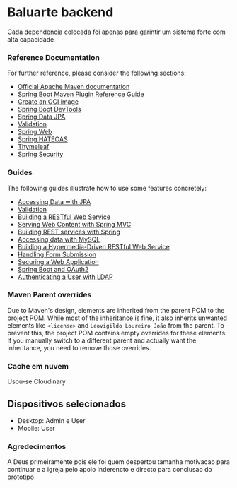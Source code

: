 # Baluarte backend
Cada dependencia colocada foi apenas para garintir um sistema forte com alta capacidade

### Reference Documentation
For further reference, please consider the following sections: 

* [Official Apache Maven documentation](https://maven.apache.org/guides/index.html)
* [Spring Boot Maven Plugin Reference Guide](https://docs.spring.io/spring-boot/3.5.0-SNAPSHOT/maven-plugin)
* [Create an OCI image](https://docs.spring.io/spring-boot/3.5.0-SNAPSHOT/maven-plugin/build-image.html)
* [Spring Boot DevTools](https://docs.spring.io/spring-boot/3.5.0-SNAPSHOT/reference/using/devtools.html)
* [Spring Data JPA](https://docs.spring.io/spring-boot/3.5.0-SNAPSHOT/reference/data/sql.html#data.sql.jpa-and-spring-data)
* [Validation](https://docs.spring.io/spring-boot/3.5.0-SNAPSHOT/reference/io/validation.html)
* [Spring Web](https://docs.spring.io/spring-boot/3.5.0-SNAPSHOT/reference/web/servlet.html)
* [Spring HATEOAS](https://docs.spring.io/spring-boot/3.5.0-SNAPSHOT/reference/web/spring-hateoas.html)
* [Thymeleaf](https://docs.spring.io/spring-boot/3.5.0-SNAPSHOT/reference/web/servlet.html#web.servlet.spring-mvc.template-engines)
* [Spring Security](https://docs.spring.io/spring-boot/3.5.0-SNAPSHOT/reference/web/spring-security.html)

### Guides
The following guides illustrate how to use some features concretely:

* [Accessing Data with JPA](https://spring.io/guides/gs/accessing-data-jpa/)
* [Validation](https://spring.io/guides/gs/validating-form-input/)
* [Building a RESTful Web Service](https://spring.io/guides/gs/rest-service/)
* [Serving Web Content with Spring MVC](https://spring.io/guides/gs/serving-web-content/)
* [Building REST services with Spring](https://spring.io/guides/tutorials/rest/)
* [Accessing data with MySQL](https://spring.io/guides/gs/accessing-data-mysql/)
* [Building a Hypermedia-Driven RESTful Web Service](https://spring.io/guides/gs/rest-hateoas/)
* [Handling Form Submission](https://spring.io/guides/gs/handling-form-submission/)
* [Securing a Web Application](https://spring.io/guides/gs/securing-web/)
* [Spring Boot and OAuth2](https://spring.io/guides/tutorials/spring-boot-oauth2/)
* [Authenticating a User with LDAP](https://spring.io/guides/gs/authenticating-ldap/)

### Maven Parent overrides

Due to Maven's design, elements are inherited from the parent POM to the project POM.
While most of the inheritance is fine, it also inherits unwanted elements like `<license>` and `Leovigildo Loureiro João` from the parent.
To prevent this, the project POM contains empty overrides for these elements.
If you manually switch to a different parent and actually want the inheritance, you need to remove those overrides.

### Cache em nuvem

Usou-se  Cloudinary


## Dispositivos selecionados
- Desktop: Admin e User
- Mobile: User

### Agredecimentos
A Deus primeiramente pois ele foi quem despertou tamanha motivacao para continuar e a igreja pelo apoio inderencto e directo para conclusao do prototipo 


